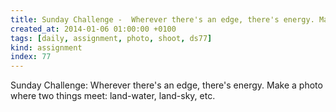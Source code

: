 ```yaml
---
title: Sunday Challenge -  Wherever there's an edge, there's energy. Make a photo where two things meet -  land-water, land-sky, etc.
created_at: 2014-01-06 01:00:00 +0100
tags: [daily, assignment, photo, shoot, ds77]
kind: assignment
index: 77
---
```


Sunday Challenge: Wherever there's an edge, there's energy. Make a photo where two things meet: land-water, land-sky, etc.
